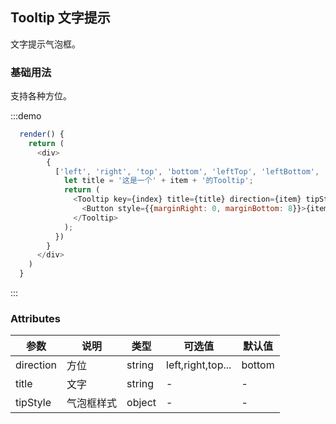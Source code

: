 ## Tooltip 文字提示
文字提示气泡框。

### 基础用法
支持各种方位。

:::demo

```js
  render() {
    return (
      <div>
        {
          ['left', 'right', 'top', 'bottom', 'leftTop', 'leftBottom', 'rightTop', 'rightBottom', 'topLeft', 'topRight', 'bottomLeft', 'bottomRight'].map((item, index) => {
            let title = '这是一个' + item + '的Tooltip';
            return (
              <Tooltip key={index} title={title} direction={item} tipStyle={{width: 200}} style={{marginRight : 10}}>
                <Button style={{marginRight: 0, marginBottom: 8}}>{item}</Button>
              </Tooltip>
            );
          })
        }
      </div>
    )
  }
```
:::

### Attributes
| 参数      | 说明    | 类型      | 可选值       | 默认值   |
|---------- |-------- |---------- |-------------  |-------- |
| direction    | 方位  | string |   left,right,top...  |    bottom  |
| title    | 文字  | string |   -  |    - |
| tipStyle   | 气泡框样式  | object |   -  |    -  |



